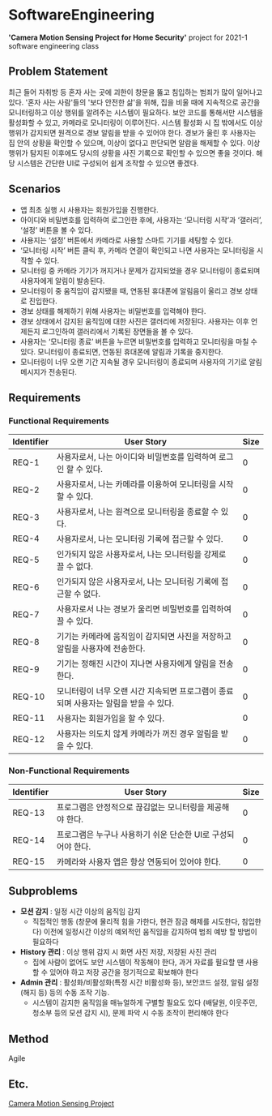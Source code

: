 # SoftwareEngineering

**'Camera Motion Sensing Project for Home Security'** project for 2021-1 software engineering class


## Problem Statement
최근 들어 자취방 등 혼자 사는 곳에 괴한이 창문을 뚫고 침입하는 범죄가 많이 일어나고 있다. '혼자 사는 사람'들의 '보다 안전한 삶'을 위해, 집을 비울 때에 지속적으로 공간을 모니터링하고 이상 행위를 알려주는 시스템이 필요하다. 보안 코드를 통해서만 시스템을 활성화할 수 있고, 카메라로 모니터링이 이루어진다. 시스템 활성화 시 집 밖에서도 이상 행위가 감지되면 원격으로 경보 알림을 받을 수 있어야 한다. 경보가 울린 후 사용자는 집 안의 상황을 확인할 수 있으며, 이상이 없다고 판단되면 알람을 해제할 수 있다. 이상 행위가 탐지된 이후에도 당시의 상황을 사진 기록으로 확인할 수 있으면 좋을 것이다. 해당 시스템은 간단한 UI로 구성되어 쉽게 조작할 수 있으면 좋겠다.


## Scenarios
- 앱 최초 실행 시 사용자는 회원가입을 진행한다. 
- 아이디와 비밀번호를 입력하여 로그인한 후에, 사용자는 ‘모니터링 시작’과 ‘갤러리’, ‘설정’ 버튼을 볼 수 있다. 
- 사용지는 ‘설정’ 버튼에서 카메라로 사용할 스마트 기기를 세팅할 수 있다.
- ‘모니터링 시작’ 버튼 클릭 후, 카메라 연결이 확인되고 나면 사용자는 모니터링을 시작할 수 있다. 
- 모니터링 중 카메라 기기가 꺼지거나 문제가 감지되었을 경우 모니터링이 종료되며 사용자에게 알림이 발송된다.
- 모니터링이 중 움직임이 감지됐을 때, 연동된 휴대폰에 알림음이 울리고 경보 상태로 진입한다. 
- 경보 상태를 해제하기 위해 사용자는 비밀번호를 입력해야 한다.
- 경보 상태에서 감지된 움직임에 대한 사진은 갤러리에 저장된다. 사용자는 이후 언제든지 로그인하여 갤러리에서 기록된 장면들을 볼 수 있다. 
- 사용자는 ‘모니터링 종료’ 버튼을 누르면 비밀번호를 입력하고 모니터링을 마칠 수 있다. 모니터링이 종료되면, 연동된 휴대폰에 알림과 기록을 중지한다.
- 모니터링이 너무 오랜 기간 지속될 경우 모니터링이 종료되며 사용자의 기기로 알림 메시지가 전송된다.


## Requirements
### Functional Requirements
Identifier | User Story | Size
-----------|------------|------
REQ-1 | 사용자로서, 나는 아이디와 비밀번호를 입력하여 로그인 할 수 있다. | 0
REQ-2 | 사용자로서, 나는 카메라를 이용하여 모니터링을 시작할 수 있다. | 0
REQ-3 | 사용자로서, 나는 원격으로 모니터링을 종료할 수 있다. | 0
REQ-4 | 사용자로서, 나는 모니터링 기록에 접근할 수 있다. | 0
REQ-5 | 인가되지 않은 사용자로서, 나는 모니터링을 강제로 끌 수 없다. | 0
REQ-6 | 인가되지 않은 사용자로서, 나는 모니터링 기록에 접근할 수 없다. | 0
REQ-7 | 사용자로서 나는 경보가 울리면 비밀번호를 입력하여 끌 수 있다. | 0
REQ-8 | 기기는 카메라에 움직임이 감지되면 사진을 저장하고 알림을 사용자에 전송한다. | 0
REQ-9 | 기기는 정해진 시간이 지나면 사용자에게 알림을 전송한다. | 0
REQ-10 | 모니터링이 너무 오랜 시간 지속되면 프로그램이 종료되며 사용자는 알림을 받을 수 있다. | 0
REQ-11 | 사용자는 회원가입을 할 수 있다. | 0
REQ-12 | 사용자는 의도치 않게 카메라가 꺼진 경우 알림을 받을 수 있다. | 0
### Non-Functional Requirements
Identifier | User Story | Size
-----------|------------|------
REQ-13 | 프로그램은 안정적으로 끊김없는 모니터링을 제공해야 한다. | 0
REQ-14 | 프로그램은 누구나 사용하기 쉬운 단순한 UI로 구성되어야 한다. | 0
REQ-15 | 카메라와 사용자 앱은 항상 연동되어 있어야 한다. | 0


## Subproblems
- **모션 감지** : 일정 시간 이상의 움직임 감지
  - 직접적인 행동 (창문에 물리적 힘을 가한다, 현관 잠금 해제를 시도한다, 침입한다) 이전에 일정시간 이상의 예외적인 움직임을 감지하여 범죄 예방 할 방법이 필요하다
- **History 관리** : 이상 행위 감지 시 화면 사진 저장, 저장된 사진 관리
  - 집에 사람이 없어도 보안 시스템이 작동해야 한다, 과거 자료를 필요할 땐 사용할 수 있어야 하고 저장 공간을 정기적으로 확보해야 한다
- **Admin 관리** : 활성화/비활성화(특정 시간 비활성화 등), 보안코드 설정, 알림 설정(해지 등) 등의 수동 조작 기능.
  - 시스템이 감지한 움직임을 매뉴얼하게 구별할 필요도 있다 (배달원, 이웃주민, 청소부 등의 모션 감지 시), 문제 파악 시 수동 조작이 편리해야 한다


## Method
Agile


## Etc.
[Camera Motion Sensing Project](https://nevonprojects.com/camera-motion-sensing-project/)
